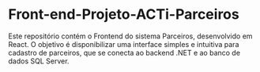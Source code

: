 # Front-end-Projeto-ACTi-Parceiros
Este repositório contém o Frontend do sistema Parceiros, desenvolvido em React.   O objetivo é disponibilizar uma interface simples e intuitiva para cadastro de parceiros, que se conecta ao backend .NET e ao banco de dados SQL Server.
